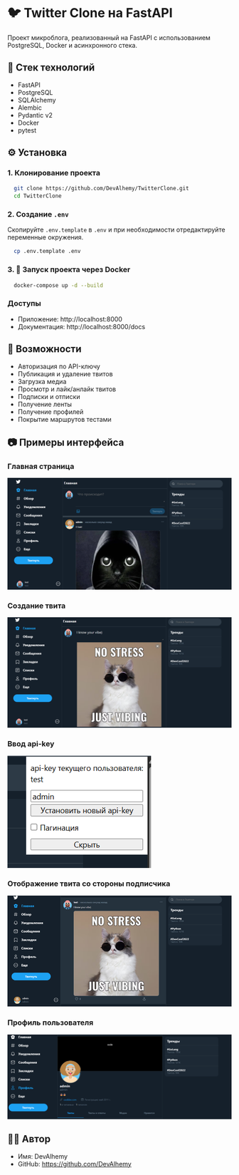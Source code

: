 # 🐦 Twitter Clone на FastAPI

Проект микроблога, реализованный на FastAPI с использованием PostgreSQL, Docker и асинхронного стека.

## 🚀 Стек технологий

- FastAPI
- PostgreSQL
- SQLAlchemy
- Alembic
- Pydantic v2
- Docker
- pytest

## ⚙️ Установка

### 1. Клонирование проекта

```bash
  git clone https://github.com/DevAlhemy/TwitterClone.git
  cd TwitterClone
```

### 2. Создание `.env`

Скопируйте `.env.template` в `.env` и при необходимости отредактируйте переменные окружения.

```bash
  cp .env.template .env
```

### 3. 🚢 Запуск проекта через Docker

```bash
  docker-compose up -d --build
```

### Доступы

- Приложение: http://localhost:8000
- Документация: http://localhost:8000/docs

## 📌 Возможности

- Авторизация по API-ключу
- Публикация и удаление твитов
- Загрузка медиа
- Просмотр и лайк/анлайк твитов
- Подписки и отписки
- Получение ленты
- Получение профилей
- Покрытие маршрутов тестами

## 📷 Примеры интерфейса

### Главная страница
![Homepage](images/homepage.png)

### Создание твита
![Tweet creation](images/tweet_create.png)

### Ввод api-key
![Api key](images/api_key.png)

### Отображение твита со стороны подписчика
![New tweet](images/new_tweet.png)

### Профиль пользователя
![Profile view](images/profile.png)

## 🧑‍💻 Автор

- Имя: DevAlhemy
- GitHub: https://github.com/DevAlhemy